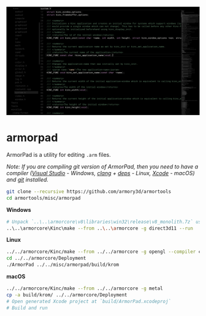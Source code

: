 ![](image.png)

# armorpad

ArmorPad is a utility for editing `.arm` files.

*Note: If you are compiling git version of ArmorPad, then you need to have a compiler ([Visual Studio](https://visualstudio.microsoft.com/downloads/) - Windows, [clang](https://clang.llvm.org/get_started.html) + [deps](https://github.com/armory3d/armortools/wiki/Linux-Dependencies) - Linux, [Xcode](https://developer.apple.com/xcode/resources/) - macOS) and [git](https://git-scm.com/downloads) installed.*

```bash
git clone --recursive https://github.com/armory3d/armortools
cd armortools/misc/armorpad
```

**Windows**
```bash
# Unpack `..\..\armorcore\v8\libraries\win32\release\v8_monolith.7z` using 7-Zip - Extract Here (exceeds 100MB)
..\..\armorcore\Kinc\make --from ..\..\armorcore -g direct3d11 --run
```

**Linux**
```bash
../../armorcore/Kinc/make --from ../../armorcore -g opengl --compiler clang --compile
cd ../../armorcore/Deployment
./ArmorPad ../../misc/armorpad/build/krom
```

**macOS**
```bash
../../armorcore/Kinc/make --from ../../armorcore -g metal
cp -a build/krom/ ../../armorcore/Deployment
# Open generated Xcode project at `build/ArmorPad.xcodeproj`
# Build and run
```
